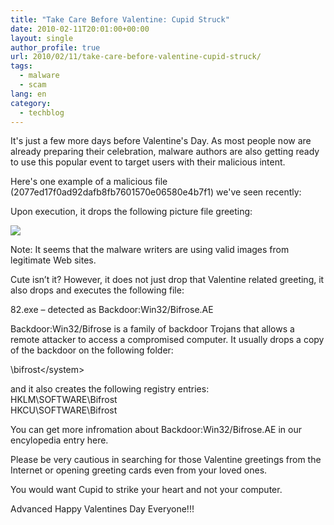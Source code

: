 ```yaml
---
title: "Take Care Before Valentine: Cupid Struck"
date: 2010-02-11T20:01:00+00:00
layout: single
author_profile: true
url: 2010/02/11/take-care-before-valentine-cupid-struck/
tags:
  - malware
  - scam
lang: en
category: 
  - techblog
---
```

It's just a few more days before Valentine's Day. As most people now are already preparing their celebration, malware authors are also getting ready to use this popular event to target users with their malicious intent.

Here's one example of a malicious file (2077ed17f0ad92dafb8fb7601570e06580e4b7f1) we've seen recently:

Upon execution, it drops the following picture file greeting:

[![](http://2.bp.blogspot.com/_vaUVXcmC3OI/S3RanJIf1rI/AAAAAAAAA4Q/-nMB5ZXAFUo/s640/valentine_thumb.jpg)](http://2.bp.blogspot.com/_vaUVXcmC3OI/S3RanJIf1rI/AAAAAAAAA4Q/-nMB5ZXAFUo/s1600-h/valentine_thumb.jpg)

Note: It seems that the malware writers are using valid images from legitimate Web sites.

Cute isn’t it? However, it does not just drop that Valentine related greeting, it also drops and executes the following file:

82.exe – detected as Backdoor:Win32/Bifrose.AE

Backdoor:Win32/Bifrose is a family of backdoor Trojans that allows a remote attacker to access a compromised computer. It usually drops a copy of the backdoor on the following folder:

<system folder="">\bifrost\</system>

and it also creates the following registry entries:  
HKLM\SOFTWARE\Bifrost  
HKCU\SOFTWARE\Bifrost

You can get more infromation about Backdoor:Win32/Bifrose.AE in our encylopedia entry here.

Please be very cautious in searching for those Valentine greetings from the Internet or opening greeting cards even from your loved ones.

You would want Cupid to strike your heart and not your computer.

Advanced Happy Valentines Day Everyone!!!